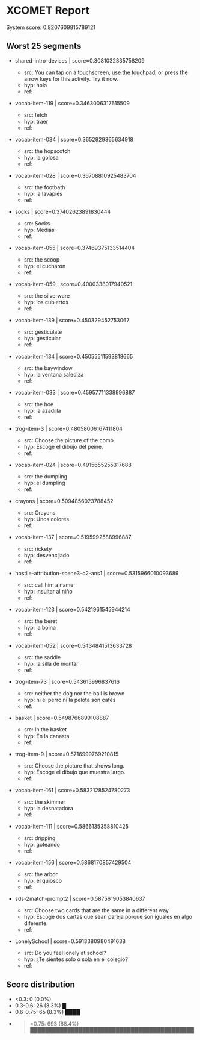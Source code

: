 # XCOMET Report

System score: 0.8207609815789121


## Worst 25 segments

- shared-intro-devices | score=0.3081032335758209
  - src: You can tap on a touchscreen, use the touchpad, or press the arrow keys for this activity. Try it now.
  - hyp: hola
  - ref: 

- vocab-item-119 | score=0.3463006317615509
  - src: fetch
  - hyp: traer
  - ref: 

- vocab-item-034 | score=0.3652929365634918
  - src: the hopscotch
  - hyp: la golosa
  - ref: 

- vocab-item-028 | score=0.36708810925483704
  - src: the footbath
  - hyp: la lavapiés
  - ref: 

- socks | score=0.37402623891830444
  - src: Socks
  - hyp: Medias
  - ref: 

- vocab-item-055 | score=0.37469375133514404
  - src: the scoop
  - hyp: el cucharón
  - ref: 

- vocab-item-059 | score=0.4000338017940521
  - src: the silverware
  - hyp: los cubiertos
  - ref: 

- vocab-item-139 | score=0.450329452753067
  - src: gesticulate
  - hyp: gesticular
  - ref: 

- vocab-item-134 | score=0.45055511593818665
  - src: the baywindow
  - hyp: la ventana salediza
  - ref: 

- vocab-item-033 | score=0.45957711338996887
  - src: the hoe
  - hyp: la azadilla
  - ref: 

- trog-item-3 | score=0.48058006167411804
  - src: Choose the picture of the comb.
  - hyp: Escoge el dibujo del peine.
  - ref: 

- vocab-item-024 | score=0.4915655255317688
  - src: the dumpling
  - hyp: el dumpling
  - ref: 

- crayons | score=0.5094856023788452
  - src: Crayons
  - hyp: Unos colores
  - ref: 

- vocab-item-137 | score=0.5195992588996887
  - src: rickety
  - hyp: desvencijado
  - ref: 

- hostile-attribution-scene3-q2-ans1 | score=0.5315966010093689
  - src: call him a name
  - hyp: insultar al niño
  - ref: 

- vocab-item-123 | score=0.5421961545944214
  - src: the beret
  - hyp: la boina
  - ref: 

- vocab-item-052 | score=0.5434841513633728
  - src: the saddle
  - hyp: la silla de montar
  - ref: 

- trog-item-73 | score=0.543615996837616
  - src: neither the dog nor the ball is brown
  - hyp: ni el perro ni la pelota son cafés
  - ref: 

- basket | score=0.5498766899108887
  - src: In the basket
  - hyp: En la canasta
  - ref: 

- trog-item-9 | score=0.5716999769210815
  - src: Choose the picture that shows long.
  - hyp: Escoge el dibujo que muestra largo.
  - ref: 

- vocab-item-161 | score=0.5832128524780273
  - src: the skimmer
  - hyp: la desnatadora
  - ref: 

- vocab-item-111 | score=0.5866135358810425
  - src: dripping
  - hyp: goteando
  - ref: 

- vocab-item-156 | score=0.5868170857429504
  - src: the arbor
  - hyp: el quiosco
  - ref: 

- sds-2match-prompt2 | score=0.5875619053840637
  - src: Choose two cards that are the same in a different way.
  - hyp: Escoge dos cartas que sean pareja porque son iguales en algo diferente. 
  - ref: 

- LonelySchool | score=0.5913380980491638
  - src: Do you feel lonely at school?
  - hyp: ¿Te sientes solo o sola en el colegio?
  - ref: 


## Score distribution

- <0.3: 0 (0.0%) 
- 0.3-0.6: 26 (3.3%) █
- 0.6-0.75: 65 (8.3%) ████
- >=0.75: 693 (88.4%) ████████████████████████████████████████████